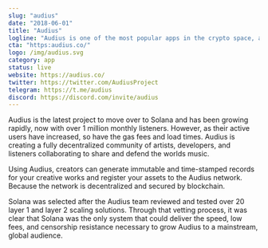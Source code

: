 ```yaml
---
slug: "audius"
date: "2018-06-01"
title: "Audius"
logline: "Audius is one of the most popular apps in the crypto space, and the Solana Foundation is excited to welcome them to the ecosystem and support their mission in providing a music streaming platform that puts power back into the hands of content creators."
cta: "https:audius.co/"
logo: /img/audius.svg
category: app
status: live
website: https://audius.co/
twitter: https://twitter.com/AudiusProject
telegram: https://t.me/audius
discord: https://discord.com/invite/audius
---
```

Audius is the latest project to move over to Solana and has been growing rapidly, now with over 1 million monthly listeners. However, as their active users have increased, so have the gas fees and load times. Audius is creating a fully decentralized community of artists, developers, and listeners collaborating to share and defend the worlds music.

Using Audius, creators can generate immutable and time-stamped records for your creative works and register your assets to the Audius network. Because the network is decentralized and secured by blockchain.

Solana was selected after the Audius team reviewed and tested over 20 layer 1 and layer 2 scaling solutions. Through that vetting process, it was clear that Solana was the only system that could deliver the speed, low fees, and censorship resistance necessary to grow Audius to a mainstream, global audience.